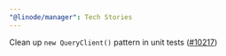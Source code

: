 ```yaml
---
"@linode/manager": Tech Stories
---
```


Clean up `new QueryClient()` pattern in unit tests ([#10217](https://github.com/linode/manager/pull/10217))
